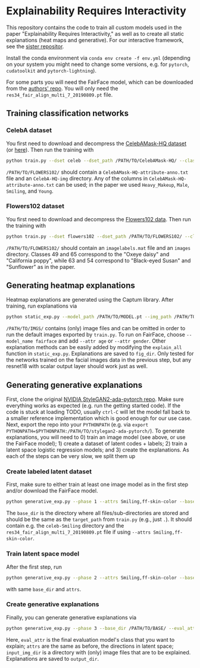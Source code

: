 # Explainability Requires Interactivity

This repository contains the code to train all custom models used in the paper "Explainability Requires Interactivity," as well as to create all static explanations (heat maps and generative). For our interactive framework, see the [sister repositor](https://github.com/HealthML/StyleGAN2-Hypotheses-Explorer/).

Install the conda environment via `conda env create -f env.yml` (depending on your system you might need to change some versions, e.g. for `pytorch`, `cudatoolkit` and `pytorch-lightning`).

For some parts you will need the FairFace model, which can be downloaded from the [authors' repo](https://github.com/dchen236/FairFace). You will only need the `res34_fair_align_multi_7_20190809.pt` file.

## Training classification networks

### CelebA dataset
You first need to download and decompress the [CelebAMask-HQ dataset](https://drive.google.com/open?id=1badu11NqxGf6qM3PTTooQDJvQbejgbTv) (or [here](https://github.com/switchablenorms/CelebAMask-HQ)). Then run the training with
```bash
python train.py --dset celeb --dset_path /PATH/TO/CelebAMask-HQ/ --classes_or_attr Smiling --target_path /PATH/TO/OUTPUT
```
`/PATH/TO/FLOWERS102/` should contain a `CelebAMask-HQ-attribute-anno.txt` file and an `CelebA-HQ-img` directory.
Any of the columns in `CelebAMask-HQ-attribute-anno.txt` can be used; in the paper we used `Heavy_Makeup`, `Male`, `Smiling`, and `Young`.


### Flowers102 dataset

You first need to download and decompress the [Flowers102 data](https://www.robots.ox.ac.uk/~vgg/data/flowers/102/102flowers.tgz). Then run the training with
```bash
python train.py --dset flowers102 --dset_path /PATH/TO/FLOWERS102/ --classes_or_attr 49-65 --target_path /PATH/TO/OUTPUT/
```
`/PATH/TO/FLOWERS102/` should contain an `imagelabels.mat` file and an `images` directory.
Classes 49 and 65 correspond to the "Oxeye daisy" and "California poppy", while 63 and 54 correspond to "Black-eyed Susan" and "Sunflower" as in the paper.


## Generating heatmap explanations

Heatmap explanations are generated using the Captum library. After training, run explanations via
```bash
python static_exp.py --model_path /PATH/TO/MODEL.pt --img_path /PATH/TO/IMGS/ --model_name celeb --fig_dir /PATH/TO/OUTPUT/
```
`/PATH/TO/IMGS/` contains (only) image files and can be omitted in order to run the default images exported by `train.py`. To run on FairFace, choose `--model_name fairface` and add `--attr age` or `--attr gender`. Other explanation methods can be easily added by modifying the `explain_all` function in `static_exp.py`. Explanations are saved to `fig_dir`.
Only tested for the networks trained on the facial images data in the previous step, but any resnet18 with scalar output layer should work just as well.


## Generating generative explanations

First, clone the original [NVIDIA StyleGAN2-ada-pytorch repo](https://github.com/NVlabs/stylegan2-ada-pytorch/). Make sure everything works as expected (e.g. run the getting started code). If the code is stuck at loading TODO, usually `ctrl-C` will let the model fall back to a smaller reference implementation which is good enough for our use case.
Next, export the repo into your `PYTHONPATH` (e.g. via `export PYTHONPATH=$PYTHONPATH:/PATH/TO/stylegan2-ada-pytorch/`).
To generate explanations, you will need to 0) train an image model (see above, or use the FairFace model); 1) create a dataset of latent codes + labels; 2) train a latent space logistic regression models; and 3) create the explanations.
As each of the steps can be very slow, we split them up

### Create labeled latent dataset
First, make sure to either train at least one image model as in the first step and/or download the FairFace model.

```bash
python generative_exp.py --phase 1 --attrs Smiling,ff-skin-color --base_dir /PATH/TO/BASE/ --generator_path /PATH/TO/STYLEGAN2.pkl --n_train 20000 --n_valid 5000
```

The `base_dir` is the directory where all files/sub-directories are stored and should be the same as the `target_path` from `train.py` (e.g., just `.`). It should contain e.g. the `celeb-Smiling` directory and the `res34_fair_align_multi_7_20190809.pt` file if using `--attrs Smiling,ff-skin-color`.


### Train latent space model
After the first step, run
```bash
python generative_exp.py --phase 2 --attrs Smiling,ff-skin-color --base_dir /PATH/TO/BASE/ --epochs 50
```
with same `base_dir` and `attrs`.

### Create generative explanations
Finally, you can generate generative explanations via
```bash
python generative_exp.py --phase 3 --base_dir /PATH/TO/BASE/ --eval_attr Smiling --generator_path /PATH/TO/STYLEGAN2.pkl --attrs Smiling,ff-skin-color --reconstruction_steps 1000 --ampl 0.09 --input_img_dir /PATH/TO/IMAGES/ --output_dir /PATH/TO/OUTPUT/
```
Here, `eval_attr` is the final evaluation model's class that you want to explain; `attrs` are the same as before, the directions in latent space; `input_img_dir` is a directory with (only) image files that are to be explained. Explanations are saved to `output_dir`.

